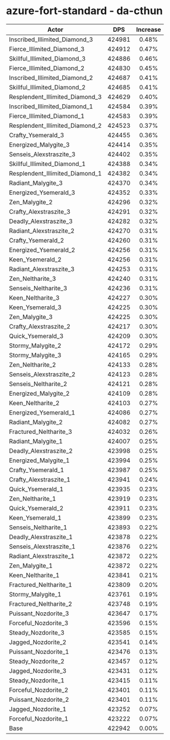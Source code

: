 # azure-fort-standard - da-cthun
| Actor | DPS | Increase |
|---|:---:|:---:|
|Inscribed_Illimited_Diamond_3|424981|0.48%|
|Fierce_Illimited_Diamond_3|424912|0.47%|
|Skillful_Illimited_Diamond_3|424886|0.46%|
|Fierce_Illimited_Diamond_2|424830|0.45%|
|Inscribed_Illimited_Diamond_2|424687|0.41%|
|Skillful_Illimited_Diamond_2|424685|0.41%|
|Resplendent_Illimited_Diamond_3|424629|0.40%|
|Inscribed_Illimited_Diamond_1|424584|0.39%|
|Fierce_Illimited_Diamond_1|424583|0.39%|
|Resplendent_Illimited_Diamond_2|424523|0.37%|
|Crafty_Ysemerald_3|424455|0.36%|
|Energized_Malygite_3|424414|0.35%|
|Senseis_Alexstraszite_3|424402|0.35%|
|Skillful_Illimited_Diamond_1|424388|0.34%|
|Resplendent_Illimited_Diamond_1|424382|0.34%|
|Radiant_Malygite_3|424370|0.34%|
|Energized_Ysemerald_3|424352|0.33%|
|Zen_Malygite_2|424296|0.32%|
|Crafty_Alexstraszite_3|424291|0.32%|
|Deadly_Alexstraszite_3|424282|0.32%|
|Radiant_Alexstraszite_2|424270|0.31%|
|Crafty_Ysemerald_2|424260|0.31%|
|Energized_Ysemerald_2|424256|0.31%|
|Keen_Ysemerald_2|424256|0.31%|
|Radiant_Alexstraszite_3|424253|0.31%|
|Zen_Neltharite_3|424240|0.31%|
|Senseis_Neltharite_3|424236|0.31%|
|Keen_Neltharite_3|424227|0.30%|
|Keen_Ysemerald_3|424225|0.30%|
|Zen_Malygite_3|424225|0.30%|
|Crafty_Alexstraszite_2|424217|0.30%|
|Quick_Ysemerald_3|424209|0.30%|
|Stormy_Malygite_2|424172|0.29%|
|Stormy_Malygite_3|424165|0.29%|
|Zen_Neltharite_2|424133|0.28%|
|Senseis_Alexstraszite_2|424123|0.28%|
|Senseis_Neltharite_2|424121|0.28%|
|Energized_Malygite_2|424109|0.28%|
|Keen_Neltharite_2|424103|0.27%|
|Energized_Ysemerald_1|424086|0.27%|
|Radiant_Malygite_2|424082|0.27%|
|Fractured_Neltharite_3|424032|0.26%|
|Radiant_Malygite_1|424007|0.25%|
|Deadly_Alexstraszite_2|423998|0.25%|
|Energized_Malygite_1|423994|0.25%|
|Crafty_Ysemerald_1|423987|0.25%|
|Crafty_Alexstraszite_1|423941|0.24%|
|Quick_Ysemerald_1|423935|0.23%|
|Zen_Neltharite_1|423919|0.23%|
|Quick_Ysemerald_2|423911|0.23%|
|Keen_Ysemerald_1|423899|0.23%|
|Senseis_Neltharite_1|423893|0.22%|
|Deadly_Alexstraszite_1|423878|0.22%|
|Senseis_Alexstraszite_1|423876|0.22%|
|Radiant_Alexstraszite_1|423872|0.22%|
|Zen_Malygite_1|423872|0.22%|
|Keen_Neltharite_1|423841|0.21%|
|Fractured_Neltharite_1|423809|0.20%|
|Stormy_Malygite_1|423761|0.19%|
|Fractured_Neltharite_2|423748|0.19%|
|Puissant_Nozdorite_3|423647|0.17%|
|Forceful_Nozdorite_3|423596|0.15%|
|Steady_Nozdorite_3|423585|0.15%|
|Jagged_Nozdorite_2|423541|0.14%|
|Puissant_Nozdorite_1|423476|0.13%|
|Steady_Nozdorite_2|423457|0.12%|
|Jagged_Nozdorite_3|423431|0.12%|
|Steady_Nozdorite_1|423415|0.11%|
|Forceful_Nozdorite_2|423401|0.11%|
|Puissant_Nozdorite_2|423401|0.11%|
|Jagged_Nozdorite_1|423252|0.07%|
|Forceful_Nozdorite_1|423222|0.07%|
|Base|422942|0.00%|
